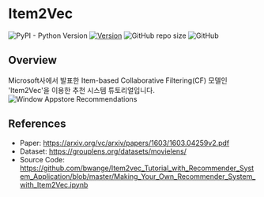 # Item2Vec

![PyPI - Python Version](https://img.shields.io/pypi/pyversions/scikit-daisy) [![Version](https://img.shields.io/badge/version-v1.0.0-orange)](https://github.com/HYEZ/Item2vec-Recommendation-System) ![GitHub repo size](https://img.shields.io/github/repo-size/HYEZ/Item2vec-Recommendation-System) ![GitHub](https://img.shields.io/github/license/HYEZ/Item2vec-Recommendation-System)


## Overview
Microsoft사에서 발표한 Item-based Collaborative Filtering(CF) 모델인 'Item2Vec'을 이용한 추천 시스템 튜토리얼입니다.
![Window Appstore Recommendations](https://user-images.githubusercontent.com/21326503/92447688-7ffeb500-f1f2-11ea-88cf-b4f03e36930f.png)


## References
- Paper: https://arxiv.org/vc/arxiv/papers/1603/1603.04259v2.pdf
- Dataset: https://grouplens.org/datasets/movielens/
- Source Code:
https://github.com/bwange/Item2vec_Tutorial_with_Recommender_System_Application/blob/master/Making_Your_Own_Recommender_System_with_Item2Vec.ipynb